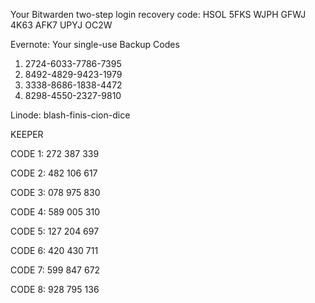 Your Bitwarden two-step login recovery code:
HSOL 5FKS WJPH GFWJ 4K63 AFK7 UPYJ OC2W

Evernote:
Your single-use Backup Codes

1. 2724-6033-7786-7395 
2. 8492-4829-9423-1979 
3. 3338-8686-1838-4472 
4. 8298-4550-2327-9810

Linode:
blash-finis-cion-dice

KEEPER

CODE 1: 272 387 339

CODE 2: 482 106 617

CODE 3: 078 975 830

CODE 4: 589 005 310

CODE 5: 127 204 697

CODE 6: 420 430 711

CODE 7: 599 847 672

CODE 8: 928 795 136